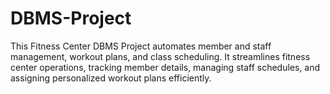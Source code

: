 # DBMS-Project
This Fitness Center DBMS Project automates member and staff management, workout plans, and class scheduling. It streamlines fitness center operations, tracking member details, managing staff schedules, and assigning personalized workout plans efficiently.
